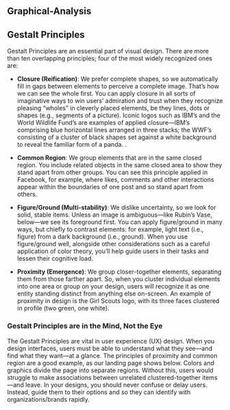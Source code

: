 ## Graphical-Analysis

## Gestalt Principles
Gestalt Principles are an essential part of visual design. There are more than ten overlapping principles; four of the most widely recognized ones are:

- **Closure (Reification)**: We prefer complete shapes, so we automatically fill in 
gaps between elements to perceive a complete image. That’s how we can see the whole first. You can apply closure in all sorts of imaginative ways to win users’ admiration and trust when they recognize pleasing “wholes” in cleverly placed elements, be they lines, dots or shapes (e.g., segments of a picture). Iconic logos such as IBM’s and the World Wildlife Fund’s are examples of applied closure—IBM’s comprising blue horizontal lines arranged in three stacks; the WWF’s consisting of a cluster of black shapes set against a white background to reveal the familiar form of a panda. .

- **Common Region**: We group elements that are in the same closed region. You include related objects in the same closed area to show they stand apart from other groups. You can see this principle applied in Facebook, for example, where likes, comments and other interactions appear within the boundaries of one post and so stand apart from others.

- **Figure/Ground (Multi-stability)**: We dislike uncertainty, so we look for solid, stable items. Unless an image is ambiguous—like Rubin’s Vase, below—we see its foreground first. You can apply figure/ground in many ways, but chiefly to contrast elements: for example, light text (i.e., figure) from a dark background (i.e., ground). When you use figure/ground well, alongside other considerations such as a careful application of color theory, you’ll help guide users in their tasks and lessen their cognitive load.

- **Proximity (Emergence)**: We group closer-together elements, separating them from those farther apart. So, when you cluster individual elements into one area or group on your design, users will recognize it as one entity standing distinct from anything else on-screen. An example of proximity in design is the Girl Scouts logo, with its three faces clustered in profile (two green, one white).

### Gestalt Principles are in the Mind, Not the Eye
The Gestalt Principles are vital in user experience (UX) design. When you design interfaces, users must be able to understand what they see—and find what they want—at a glance. The principles of proximity and common region are a good example, as our landing page shows below. Colors and graphics divide the page into separate regions. Without this, users would struggle to make associations between unrelated clustered-together items—and leave. In your designs, you should never confuse or delay users. Instead, guide them to their options and so they can identify with organizations/brands rapidly.
